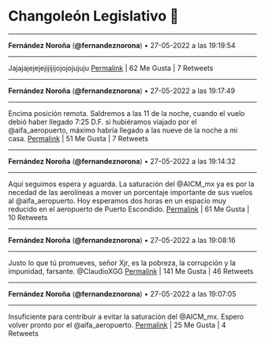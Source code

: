 # Changoleón Legislativo 🙈
*****
**Fernández Noroña** (**@fernandeznorona**) • 27-05-2022 a las 19:19:54
*****
Jajajajejejejijijijojojojujuju
[Permalink](https://twitter.com/fernandeznorona/status/1530388366302273536) | 62 Me Gusta | 7 Retweets
*****
**Fernández Noroña** (**@fernandeznorona**) • 27-05-2022 a las 19:17:49
*****
Encima posición remota. Saldremos a las 11 de la noche, cuando el vuelo debió haber llegado 7:25 D.F. si hubiéramos viajado por el @aifa_aeropuerto, máximo habría llegado a las nueve de la noche a mi casa.
[Permalink](https://twitter.com/fernandeznorona/status/1530387840240164865) | 51 Me Gusta | 7 Retweets
*****
**Fernández Noroña** (**@fernandeznorona**) • 27-05-2022 a las 19:14:32
*****
Aquí seguimos espera y aguarda. La saturación del @AICM_mx ya es por la necedad de las aerolíneas a mover un porcentaje importante de sus vuelos al @aifa_aeropuerto. Hoy esperamos dos horas en un espacio muy reducido en el aeropuerto de Puerto Escondido.
[Permalink](https://twitter.com/fernandeznorona/status/1530387014465605634) | 61 Me Gusta | 10 Retweets
*****
**Fernández Noroña** (**@fernandeznorona**) • 27-05-2022 a las 19:08:16
*****
Justo lo que tú promueves, señor Xjr, es la pobreza, la corrupción y la impunidad, farsante. @ClaudioXGG
[Permalink](https://twitter.com/fernandeznorona/status/1530385437809905667) | 141 Me Gusta | 46 Retweets
*****
**Fernández Noroña** (**@fernandeznorona**) • 27-05-2022 a las 19:07:05
*****
Insuficiente para contribuir a evitar la saturación del @AICM_mx. Espero volver pronto por el @aifa_aeropuerto.
[Permalink](https://twitter.com/fernandeznorona/status/1530385139473207301) | 25 Me Gusta | 4 Retweets